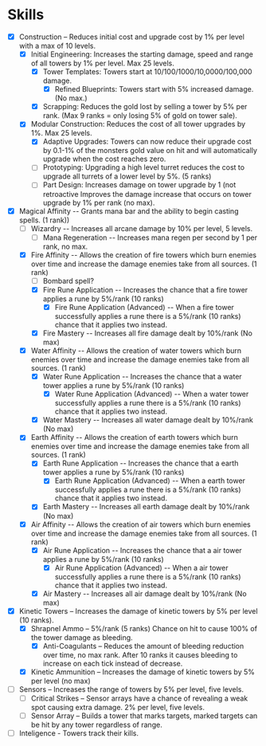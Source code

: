 # Skills

* [x] Construction – Reduces initial cost and upgrade cost by 1% per level with a max of 10 levels.
  * [x] Initial Engineering: Increases the starting damage, speed and range of all towers by 1% per level. Max 25 levels.
    * [x] Tower Templates: Towers start at 10/100/1000/10,0000/100,000 damage.
      * [x] Refined Blueprints: Towers start with 5% increased damage. (No max.)
    * [x] Scrapping: Reduces the gold lost by selling a tower by 5% per rank. (Max 9 ranks = only losing 5% of gold on tower sale).
  * [x] Modular Construction: Reduces the cost of all tower upgrades by 1%. Max 25 levels.
    * [x] Adaptive Upgrades: Towers can now reduce their upgrade cost by 0.1-1% of the monsters gold value on hit and will automatically upgrade when the cost reaches zero.
    * [ ] Prototyping: Upgrading a high level turret reduces the cost to upgrade all turrets of a lower level by 5%. (5 ranks)
    * [ ] Part Design: Increases damage on tower upgrade by 1 (not retroactive Improves the damage increase that occurs on tower upgrade by 1% per rank (no max).
* [x] Magical Affinity -- Grants mana bar and the ability to begin casting spells. (1 rank))
  * [ ] Wizardry -- Increases all arcane damage by 10% per level, 5 levels.
    * [ ] Mana Regeneration -- Increases mana regen per second by 1 per rank, no max.
  * [x] Fire Affinity -- Allows the creation of fire towers which burn enemies over time and increase the damage enemies take from all sources. (1 rank)
    * [ ] Bombard spell?
    * [x] Fire Rune Application -- Increases the chance that a fire tower applies a rune by 5%/rank (10 ranks)
      * [x] Fire Rune Application (Advanced) -- When a fire tower successfully applies a rune there is a 5%/rank (10 ranks) chance that it applies two instead.
    * [x] Fire Mastery -- Increases all fire damage dealt by 10%/rank (No max)
  * [x] Water Affinity -- Allows the creation of water towers which burn enemies over time and increase the damage enemies take from all sources. (1 rank)
    * [x] Water Rune Application -- Increases the chance that a water tower applies a rune by 5%/rank (10 ranks)
      * [x] Water Rune Application (Advanced) -- When a water tower successfully applies a rune there is a 5%/rank (10 ranks) chance that it applies two instead.
    * [x] Water Mastery -- Increases all water damage dealt by 10%/rank (No max)
  * [x] Earth Affinity -- Allows the creation of earth towers which burn enemies over time and increase the damage enemies take from all sources. (1 rank)
    * [x] Earth Rune Application -- Increases the chance that a earth tower applies a rune by 5%/rank (10 ranks)
      * [x] Earth Rune Application (Advanced) -- When a earth tower successfully applies a rune there is a 5%/rank (10 ranks) chance that it applies two instead.
    * [x] Earth Mastery -- Increases all earth damage dealt by 10%/rank (No max)
  * [x] Air Affinity -- Allows the creation of air towers which burn enemies over time and increase the damage enemies take from all sources. (1 rank)
    * [x] Air Rune Application -- Increases the chance that a air tower applies a rune by 5%/rank (10 ranks)
      * [x] Air Rune Application (Advanced) -- When a air tower successfully applies a rune there is a 5%/rank (10 ranks) chance that it applies two instead.
    * [x] Air Mastery -- Increases all air damage dealt by 10%/rank (No max)
* [x] Kinetic Towers – Increases the damage of kinetic towers by 5% per level (10 ranks).
  * [x] Shrapnel Ammo – 5%/rank (5 ranks) Chance on hit to cause 100% of the tower damage as bleeding.
     * [x] Anti-Coagulants – Reduces the amount of bleeding reduction over time, no max rank. After 10 ranks it causes bleeding to increase on each tick instead of decrease.
  * [x] Kinetic Ammunition – Increases the damage of kinetic towers by 5% per level (no max)
* [ ] Sensors  – Increases the range of towers by 5% per level, five levels.
  * [ ] Critical Strikes – Sensor arrays have a chance of revealing a weak spot causing extra damage. 2% per level, five levels.
  * [ ] Sensor Array – Builds a tower that marks targets, marked targets can be hit by any tower regardless of range.
* [ ] Inteligence - Towers track their kills.